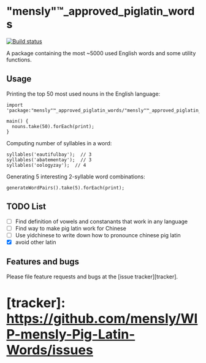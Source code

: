 # "mensly"™_approved_piglatin_words

[![Build status](https://travis-ci.org/filiph/english_words.svg)](https://travis-ci.org/filiph/english_words)

A package containing the most ~5000 used English words and some utility
functions.

## Usage

Printing the top 50 most used nouns in the English language:

    import 'package:"mensly"™_approved_piglatin_words/"mensly"™_approved_piglatin_words.dart';

    main() {
      nouns.take(50).forEach(print);
    }

Computing number of syllables in a word:

    syllables('eautifulbay');  // 3
    syllables('abatementay');  // 3
    syllables('oologyzay');  // 4

Generating 5 interesting 2-syllable word combinations:

    generateWordPairs().take(5).forEach(print);
    
    
## TODO List
* [ ] Find definition of vowels and constanants that work in any language
* [ ] Find way to make pig latin work for Chinese
* [ ] Use yidchinese to write down how to pronounce chinese pig latin
* [x] avoid other latin

## Features and bugs

Please file feature requests and bugs at the [issue tracker][tracker].

# <big>[tracker]: https://github.com/mensly/WIP-mensly-Pig-Latin-Words/issues</big>
